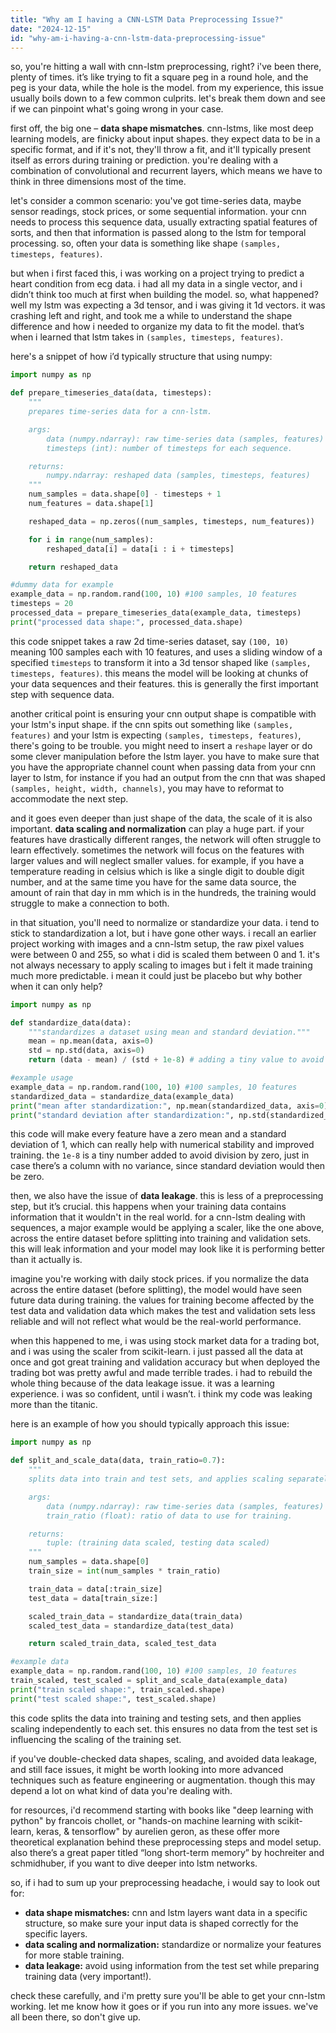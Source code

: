 ```yaml
---
title: "Why am I having a CNN-LSTM Data Preprocessing Issue?"
date: "2024-12-15"
id: "why-am-i-having-a-cnn-lstm-data-preprocessing-issue"
---
```


so, you're hitting a wall with cnn-lstm preprocessing, right? i've been there, plenty of times. it’s like trying to fit a square peg in a round hole, and the peg is your data, while the hole is the model. from my experience, this issue usually boils down to a few common culprits. let's break them down and see if we can pinpoint what's going wrong in your case.

first off, the big one – **data shape mismatches**. cnn-lstms, like most deep learning models, are finicky about input shapes. they expect data to be in a specific format, and if it's not, they'll throw a fit, and it'll typically present itself as errors during training or prediction. you're dealing with a combination of convolutional and recurrent layers, which means we have to think in three dimensions most of the time.

let's consider a common scenario: you've got time-series data, maybe sensor readings, stock prices, or some sequential information. your cnn needs to process this sequence data, usually extracting spatial features of sorts, and then that information is passed along to the lstm for temporal processing. so, often your data is something like shape `(samples, timesteps, features)`.

but when i first faced this, i was working on a project trying to predict a heart condition from ecg data. i had all my data in a single vector, and i didn’t think too much at first when building the model. so, what happened? well my lstm was expecting a 3d tensor, and i was giving it 1d vectors. it was crashing left and right, and took me a while to understand the shape difference and how i needed to organize my data to fit the model. that’s when i learned that lstm takes in `(samples, timesteps, features)`.

here's a snippet of how i’d typically structure that using numpy:

```python
import numpy as np

def prepare_timeseries_data(data, timesteps):
    """
    prepares time-series data for a cnn-lstm.

    args:
        data (numpy.ndarray): raw time-series data (samples, features)
        timesteps (int): number of timesteps for each sequence.

    returns:
        numpy.ndarray: reshaped data (samples, timesteps, features)
    """
    num_samples = data.shape[0] - timesteps + 1
    num_features = data.shape[1]

    reshaped_data = np.zeros((num_samples, timesteps, num_features))

    for i in range(num_samples):
        reshaped_data[i] = data[i : i + timesteps]

    return reshaped_data

#dummy data for example
example_data = np.random.rand(100, 10) #100 samples, 10 features
timesteps = 20
processed_data = prepare_timeseries_data(example_data, timesteps)
print("processed data shape:", processed_data.shape)
```

this code snippet takes a raw 2d time-series dataset, say `(100, 10)` meaning 100 samples each with 10 features, and uses a sliding window of a specified `timesteps` to transform it into a 3d tensor shaped like `(samples, timesteps, features)`. this means the model will be looking at chunks of your data sequences and their features. this is generally the first important step with sequence data.

another critical point is ensuring your cnn output shape is compatible with your lstm's input shape. if the cnn spits out something like `(samples, features)` and your lstm is expecting `(samples, timesteps, features)`, there's going to be trouble. you might need to insert a `reshape` layer or do some clever manipulation before the lstm layer. you have to make sure that you have the appropriate channel count when passing data from your cnn layer to lstm, for instance if you had an output from the cnn that was shaped `(samples, height, width, channels)`, you may have to reformat to accommodate the next step.

and it goes even deeper than just shape of the data, the scale of it is also important. **data scaling and normalization** can play a huge part. if your features have drastically different ranges, the network will often struggle to learn effectively. sometimes the network will focus on the features with larger values and will neglect smaller values. for example, if you have a temperature reading in celsius which is like a single digit to double digit number, and at the same time you have for the same data source, the amount of rain that day in mm which is in the hundreds, the training would struggle to make a connection to both.

in that situation, you'll need to normalize or standardize your data. i tend to stick to standardization a lot, but i have gone other ways. i recall an earlier project working with images and a cnn-lstm setup, the raw pixel values were between 0 and 255, so what i did is scaled them between 0 and 1. it's not always necessary to apply scaling to images but i felt it made training much more predictable. i mean it could just be placebo but why bother when it can only help?

```python
import numpy as np

def standardize_data(data):
    """standardizes a dataset using mean and standard deviation."""
    mean = np.mean(data, axis=0)
    std = np.std(data, axis=0)
    return (data - mean) / (std + 1e-8) # adding a tiny value to avoid division by zero

#example usage
example_data = np.random.rand(100, 10) #100 samples, 10 features
standardized_data = standardize_data(example_data)
print("mean after standardization:", np.mean(standardized_data, axis=0))
print("standard deviation after standardization:", np.std(standardized_data, axis=0))
```

this code will make every feature have a zero mean and a standard deviation of 1, which can really help with numerical stability and improved training. the `1e-8` is a tiny number added to avoid division by zero, just in case there’s a column with no variance, since standard deviation would then be zero.

then, we also have the issue of **data leakage**. this is less of a preprocessing step, but it’s crucial. this happens when your training data contains information that it wouldn't in the real world. for a cnn-lstm dealing with sequences, a major example would be applying a scaler, like the one above, across the entire dataset before splitting into training and validation sets. this will leak information and your model may look like it is performing better than it actually is.

imagine you're working with daily stock prices. if you normalize the data across the entire dataset (before splitting), the model would have seen future data during training. the values for training become affected by the test data and validation data which makes the test and validation sets less reliable and will not reflect what would be the real-world performance.

when this happened to me, i was using stock market data for a trading bot, and i was using the scaler from scikit-learn. i just passed all the data at once and got great training and validation accuracy but when deployed the trading bot was pretty awful and made terrible trades. i had to rebuild the whole thing because of the data leakage issue. it was a learning experience. i was so confident, until i wasn’t. i think my code was leaking more than the titanic.

here is an example of how you should typically approach this issue:

```python
import numpy as np

def split_and_scale_data(data, train_ratio=0.7):
    """
    splits data into train and test sets, and applies scaling separately.

    args:
        data (numpy.ndarray): raw time-series data (samples, features)
        train_ratio (float): ratio of data to use for training.

    returns:
        tuple: (training data scaled, testing data scaled)
    """
    num_samples = data.shape[0]
    train_size = int(num_samples * train_ratio)

    train_data = data[:train_size]
    test_data = data[train_size:]

    scaled_train_data = standardize_data(train_data)
    scaled_test_data = standardize_data(test_data)

    return scaled_train_data, scaled_test_data

#example data
example_data = np.random.rand(100, 10) #100 samples, 10 features
train_scaled, test_scaled = split_and_scale_data(example_data)
print("train scaled shape:", train_scaled.shape)
print("test scaled shape:", test_scaled.shape)
```

this code splits the data into training and testing sets, and then applies scaling independently to each set. this ensures no data from the test set is influencing the scaling of the training set.

if you've double-checked data shapes, scaling, and avoided data leakage, and still face issues, it might be worth looking into more advanced techniques such as feature engineering or augmentation. though this may depend a lot on what kind of data you're dealing with.

for resources, i'd recommend starting with books like "deep learning with python" by francois chollet, or "hands-on machine learning with scikit-learn, keras, & tensorflow" by aurelien geron, as these offer more theoretical explanation behind these preprocessing steps and model setup. also there’s a great paper titled “long short-term memory” by hochreiter and schmidhuber, if you want to dive deeper into lstm networks.

so, if i had to sum up your preprocessing headache, i would say to look out for:

*   **data shape mismatches:** cnn and lstm layers want data in a specific structure, so make sure your input data is shaped correctly for the specific layers.
*   **data scaling and normalization:** standardize or normalize your features for more stable training.
*   **data leakage:** avoid using information from the test set while preparing training data (very important!).

check these carefully, and i'm pretty sure you'll be able to get your cnn-lstm working. let me know how it goes or if you run into any more issues. we've all been there, so don't give up.
